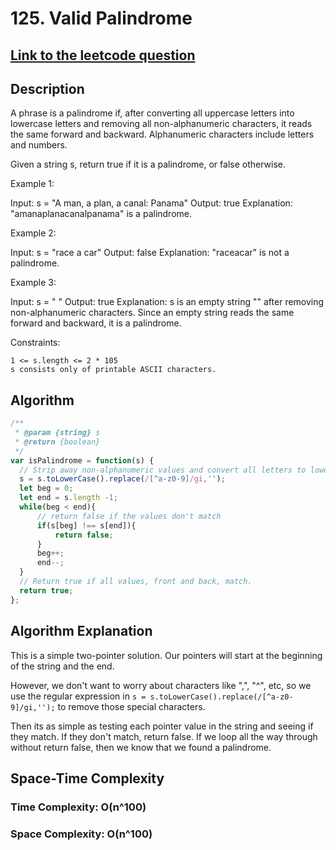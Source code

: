 # 125. Valid Palindrome

## [Link to the leetcode question](https://leetcode.com/problems/valid-palindrome/description/)

## Description
A phrase is a palindrome if, after converting all uppercase letters into lowercase letters and removing all non-alphanumeric characters, it reads the same forward and backward. Alphanumeric characters include letters and numbers.

Given a string s, return true if it is a palindrome, or false otherwise.

Example 1:

Input: s = "A man, a plan, a canal: Panama"
Output: true
Explanation: "amanaplanacanalpanama" is a palindrome.

Example 2:

Input: s = "race a car"
Output: false
Explanation: "raceacar" is not a palindrome.

Example 3:

Input: s = " "
Output: true
Explanation: s is an empty string "" after removing non-alphanumeric characters.
Since an empty string reads the same forward and backward, it is a palindrome.

Constraints:

    1 <= s.length <= 2 * 105
    s consists only of printable ASCII characters.


## Algorithm
```javascript
/**
 * @param {string} s
 * @return {boolean}
 */
var isPalindrome = function(s) {
  // Strip away non-alphanumeric values and convert all letters to lowercase
  s = s.toLowerCase().replace(/[^a-z0-9]/gi,'');
  let beg = 0;
  let end = s.length -1;
  while(beg < end){
      // return false if the values don't match
      if(s[beg] !== s[end]){
          return false;
      }
      beg++;
      end--;
  }
  // Return true if all values, front and back, match.
  return true;
};
```
## Algorithm Explanation
This is a simple two-pointer solution. Our pointers will start at the beginning of the string and the end.

However, we don't want to worry about characters like ",", "^", etc, so we use the regular expression in `s = s.toLowerCase().replace(/[^a-z0-9]/gi,'');` to remove those special characters.

Then its as simple as testing each pointer value in the string and seeing if they match. If they don't match, return false. If we loop all the way through without return false, then we know that
we found a palindrome.

## Space-Time Complexity
### Time Complexity: O(n^100)
### Space Complexity: O(n^100)
